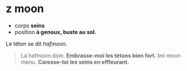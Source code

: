 # z moon
- corps **seins**
- position **à genoux, buste au sol.**

Le téton se dit *hafmoon*.

> La hafmoon dom. **Embrasse-moi les tétons bien fort.**
> Imi moon menu. **Caresse-toi les seins en effleurant.**